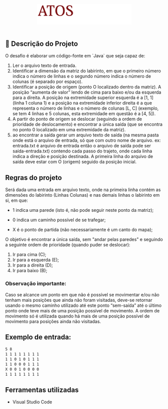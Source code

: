 </br>
<div align="center">
  <img src="projeto-atos-capital/assets/logo-atos-capital.svg" width="60%" />
</div>
</br>

## :dart: Descrição do Projeto

<p>O desafio é elaborar um código-fonte em `Java` que seja capaz de: </p>

1. Ler o arquivo texto de entrada.
2. Identificar a dimensão da matriz do labirinto, em que o primeiro número indica o número de linhas e o segundo número indica o número de colunas (é separado por espaço).
3. Identificar a posição de origem (ponto O localizado dentro da matriz). A posição “aumenta de valor” lendo de cima para baixo e/ou da esquerda para a direita. A posição na extremidade superior esquerda é a [1, 1] (linha 1 coluna 1) e a posição na extremidade inferior direita é a que representa o número de linhas e o número de colunas [L, C] (exemplo, se tem 4 linhas e 5 colunas, esta extremidade em questão é a [4, 5]).
4. A partir do ponto de origem se deslocar (seguindo a ordem de prioridade de deslocamento) e encontrar a única saída (que se encontra no ponto 0 localizado em uma extremidade da matriz).
5. ao encontrar a saída gerar um arquivo texto de saída (na mesma pasta onde está o arquivo de entrada, só que com outro nome de arquivo. ex: entrada.txt é arquivo de entrada então o arquivo de saída pode ser saída-entrada.txt) contendo cada passo do trajeto, onde cada linha indica a direção e posição destinada. A primeira linha do arquivo de saída deve estar com O (origem) seguido da posição inicial.

## Regras do projeto
  Será dada uma entrada em arquivo texto, onde na primeira linha contém as dimensões do labirinto (Linhas Colunas) e nas demais linhas o labirinto em si, em que:

* 1 indica uma parede (isto é, não pode seguir neste ponto da matriz);

* 0 indica um caminho possível de se trafegar;

* X é o ponto de partida (não necessariamente é um canto do mapa);

O objetivo é encontrar a única saída, sem "andar pelas paredes" e seguindo a seguinte ordem de prioridade (quando puder se deslocar):

1. Ir para cima (C);
2. Ir para a esquerda (E);
3. Ir para a direita (D);
4. Ir para baixo (B);

### Observação importante:
Caso se alcance um ponto em que não é possível se movimentar e/ou não tenham mais posições que ainda não foram visitadas, deve-se retornar usando o mesmo caminho utilizado até este ponto “sem-saída” até o último ponto onde teve mais de uma posição possível de movimento. A ordem de movimento só é utilizada quando há mais de uma posição possível de movimento para posições ainda não visitadas.

## Exemplo de entrada:

```
5 8
1 1 1 1 1 1 1 1
1 1 0 1 0 1 1 1
1 1 0 0 0 1 1 1
X 0 0 1 0 0 0 0
1 1 1 1 1 1 1 1
```

<h2>Ferramentas utilizadas</h2>

* Visual Studio Code
